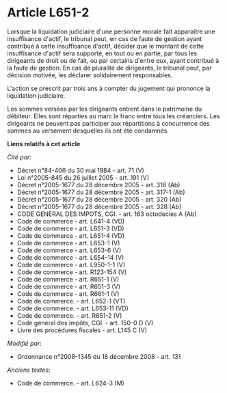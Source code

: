 # Article L651-2

Lorsque la liquidation judiciaire d'une personne morale fait apparaître une insuffisance d'actif, le tribunal peut, en cas de
faute de gestion ayant contribué à cette insuffisance d'actif, décider que le montant de cette insuffisance d'actif sera
supporté, en tout ou en partie, par tous les dirigeants de droit ou de fait, ou par certains d'entre eux, ayant contribué à
la faute de gestion. En cas de pluralité de dirigeants, le tribunal peut, par décision motivée, les déclarer solidairement
responsables. 

L'action se prescrit par trois ans à compter du jugement qui prononce la liquidation judiciaire. 

Les sommes versées par les dirigeants entrent dans le patrimoine du débiteur. Elles sont réparties au marc le franc entre
tous les créanciers. Les dirigeants ne peuvent pas participer aux répartitions à concurrence des sommes au versement
desquelles ils ont été condamnés.

**Liens relatifs à cet article**

_Cité par_:

  - Décret n°84-406 du 30 mai 1984 - art. 71 (V)
  - Loi n°2005-845 du 26 juillet 2005 - art. 191 (V)
  - Décret n°2005-1677 du 28 décembre 2005 - art. 316 (Ab)
  - Décret n°2005-1677 du 28 décembre 2005 - art. 317-1 (Ab)
  - Décret n°2005-1677 du 28 décembre 2005 - art. 320 (Ab)
  - Décret n°2005-1677 du 28 décembre 2005 - art. 328 (Ab)
  - CODE GENERAL DES IMPOTS, CGI. - art. 163 octodecies A (Ab)
  - Code de commerce - art. L641-4 (VD)
  - Code de commerce - art. L651-3 (VD)
  - Code de commerce - art. L651-4 (VD)
  - Code de commerce - art. L653-1 (V)
  - Code de commerce - art. L653-6 (V)
  - Code de commerce - art. L654-14 (V)
  - Code de commerce - art. L950-1-1 (V)
  - Code de commerce - art. R123-154 (V)
  - Code de commerce - art. R651-1 (V)
  - Code de commerce - art. R651-3 (V)
  - Code de commerce - art. R661-1 (V)
  - Code de commerce. - art. L652-1 (VT)
  - Code de commerce. - art. L653-11 (VD)
  - Code de commerce. - art. R651-2 (V)
  - Code général des impôts, CGI. - art. 150-0 D (V)
  - Livre des procédures fiscales - art. L145 C (V)

_Modifié par_:

  - Ordonnance n°2008-1345 du 18 décembre 2008 - art. 131

_Anciens textes_:

  - Code de commerce. - art. L624-3 (M)
